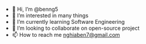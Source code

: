 - 👋 Hi, I’m @benng5
- 👀 I’m interested in many things
- 🌱 I’m currently learning Software Engineering
- 💞️ I’m looking to collaborate on open-source project
- 📫 How to reach me nghiaben7@gmail.com

<!---
benng5/benng5 is a ✨ special ✨ repository because its `README.md` (this file) appears on your GitHub profile.
You can click the Preview link to take a look at your changes.
--->
